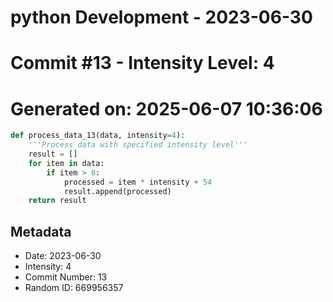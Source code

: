 ﻿# python Development - 2023-06-30
# Commit #13 - Intensity Level: 4
# Generated on: 2025-06-07 10:36:06
```python
def process_data_13(data, intensity=4):
    '''Process data with specified intensity level'''
    result = []
    for item in data:
        if item > 0:
            processed = item * intensity + 54
            result.append(processed)
    return result
```
## Metadata
- Date: 2023-06-30
- Intensity: 4
- Commit Number: 13
- Random ID: 669956357
